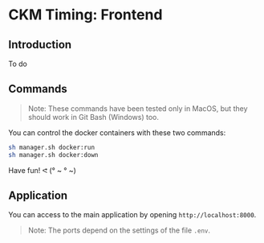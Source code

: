 # CKM Timing: Frontend

## Introduction

To do

## Commands

> Note: These commands have been tested only in MacOS, but they should work in Git Bash (Windows) too.

You can control the docker containers with these two commands:
```sh
sh manager.sh docker:run
sh manager.sh docker:down
```

Have fun! ᕙ (° ~ ° ~)

## Application

You can access to the main application by opening `http://localhost:8000`.

> Note: The ports depend on the settings of the file `.env`.
